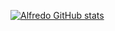 [![Alfredo GitHub stats](https://github-readme-stats.vercel.app/api?username=alfredosa)](https://github.com/anuraghazra/github-readme-stats)
